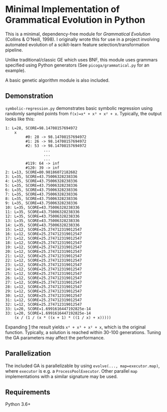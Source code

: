 # Minimal Implementation of Grammatical Evolution in Python

This is a minimal, dependency-free module for *Grammatical Evolution* (Collins & O'Neill, 1998). I originally wrote this for use in a project involving automated evolution of a scikit-learn feature selection/transformation pipeline.

Unlike traditional/classic GE which uses BNF, this module uses grammars specified using Python generators (See `picoga/grammatical.py` for an example).

A basic genetic algorithm module is also included.

## Demonstration

`symbolic-regression.py` demonstrates basic symbolic regression using randomly sampled points from `f(x)=x⁴ + x³ + x² + x`. Typically, the output looks like this:

```
1: L=28, SCORE=98.14708157694972
	x
		 #0: 28 -> 98.14708157694972
		 #1: 26 -> 98.14708157694972
		 #2: 53 -> 98.14708157694972
                 ...
                 ...
                 ...
		 #119: 64 -> inf
		 #120: 39 -> inf
2: L=13, SCORE=80.98186072182682
3: L=35, SCORE=43.75006328238336
4: L=35, SCORE=43.75006328238336
5: L=35, SCORE=43.75006328238336
6: L=35, SCORE=43.75006328238336
7: L=35, SCORE=43.75006328238336
8: L=35, SCORE=43.75006328238336
9: L=35, SCORE=43.75006328238336
10: L=35, SCORE=43.75006328238336
11: L=35, SCORE=43.75006328238336
12: L=35, SCORE=43.75006328238336
13: L=35, SCORE=43.75006328238336
14: L=35, SCORE=43.75006328238336
15: L=12, SCORE=25.274712319012547
16: L=12, SCORE=25.274712319012547
17: L=12, SCORE=25.274712319012547
18: L=12, SCORE=25.274712319012547
19: L=12, SCORE=25.274712319012547
20: L=12, SCORE=25.274712319012547
21: L=12, SCORE=25.274712319012547
22: L=12, SCORE=25.274712319012547
23: L=12, SCORE=25.274712319012547
24: L=12, SCORE=25.274712319012547
25: L=12, SCORE=25.274712319012547
26: L=12, SCORE=25.274712319012547
27: L=12, SCORE=25.274712319012547
28: L=12, SCORE=25.274712319012547
29: L=12, SCORE=25.274712319012547
30: L=12, SCORE=25.274712319012547
31: L=12, SCORE=25.274712319012547
32: L=12, SCORE=25.274712319012547
33: L=20, SCORE=1.6991616447192825e-14
33: L=20, SCORE=1.6991616447192825e-14
	(x / (1 / (x * ((x + 1) * ((1 / x) + x)))))
```

Expanding [1] the result yields `x⁴ + x³ + x² + x`, which is the original function. Typically, a solution is reached within 30-100 generations. Tuning the GA parameters may affect the performance.

## Parallelization

The included GA is parallelizable by using `evolve(..., map=executor.map)`, where `executor` is e.g. a `ProcessPoolExecutor`. Other parallel `map` implementations with a similar signature may be used.

## Requirements

Python 3.6+

[1]: https://www.wolframalpha.com/input/?i=(x+%2F+(1+%2F+(x+*+((x+%2B+1)+*+((1+%2F+x)+%2B+x)))))
